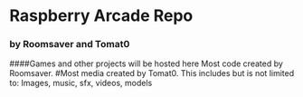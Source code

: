 # Raspberry Arcade Repo
### by Roomsaver and Tomat0
####Games and other projects will be hosted here
Most code created by Roomsaver. #Most media created by Tomat0. This includes but is not limited to: Images, music, sfx, videos, models
